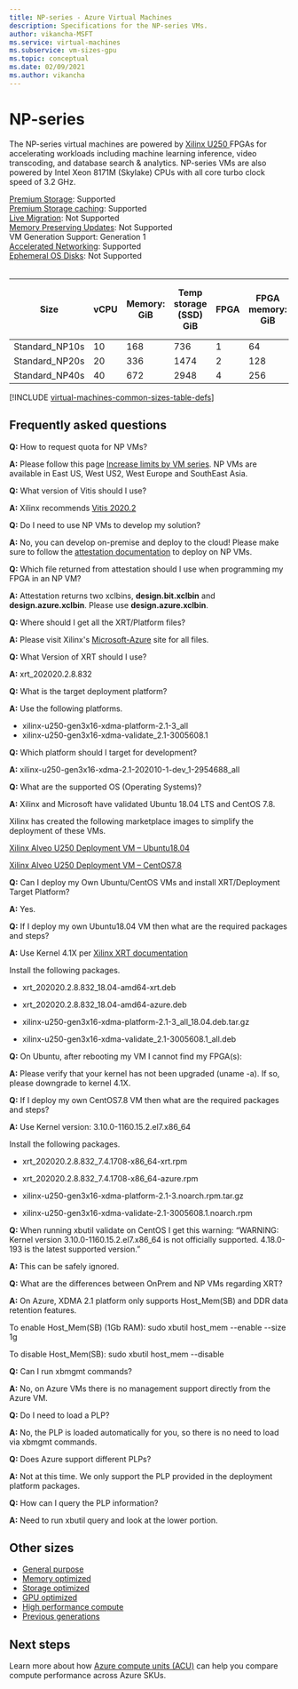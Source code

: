 ```yaml
---
title: NP-series - Azure Virtual Machines
description: Specifications for the NP-series VMs.
author: vikancha-MSFT
ms.service: virtual-machines
ms.subservice: vm-sizes-gpu
ms.topic: conceptual
ms.date: 02/09/2021
ms.author: vikancha
---
```


# NP-series 
The NP-series virtual machines are powered by [Xilinx U250 ](https://www.xilinx.com/products/boards-and-kits/alveo/u250.html) FPGAs for accelerating workloads including machine learning inference, video transcoding, and database search & analytics. NP-series VMs are also powered by Intel Xeon 8171M (Skylake) CPUs with all core turbo clock speed of 3.2 GHz.

[Premium Storage](premium-storage-performance.md): Supported<br>
[Premium Storage caching](premium-storage-performance.md): Supported<br>
[Live Migration](maintenance-and-updates.md): Not Supported<br>
[Memory Preserving Updates](maintenance-and-updates.md): Not Supported<br>
VM Generation Support: Generation 1<br>
[Accelerated Networking](../virtual-network/create-vm-accelerated-networking-cli.md): Supported<br>
[Ephemeral OS Disks](ephemeral-os-disks.md): Not Supported <br>
<br>

| Size | vCPU | Memory: GiB | Temp storage (SSD) GiB | FPGA | FPGA memory: GiB | Max data disks | Max NICs/Expected network bandwidth (MBps) | 
|---|---|---|---|---|---|---|---|
| Standard_NP10s | 10 | 168 | 736  | 1 | 64  | 8 | 1 / 7500 | 
| Standard_NP20s | 20 | 336 | 1474 | 2 | 128 | 16 | 2 / 15000 | 
| Standard_NP40s | 40 | 672 | 2948 | 4 | 256 | 32 | 4 / 30000 | 



[!INCLUDE [virtual-machines-common-sizes-table-defs](../../includes/virtual-machines-common-sizes-table-defs.md)]


##  Frequently asked questions

**Q:** How to request quota for NP VMs?

**A:** Please follow this page [Increase limits by VM series](https://docs.microsoft.com/azure/azure-portal/supportability/per-vm-quota-requests). NP VMs are available in East US, West US2, West Europe and SouthEast Asia.

**Q:** What version of Vitis should I use? 

**A:** Xilinx recommends [Vitis 2020.2](https://www.xilinx.com/products/design-tools/vitis/vitis-platform.html)

**Q:** Do I need to use NP VMs to develop my solution? 

**A:** No, you can develop on-premise and deploy to the cloud! Please make sure to follow the [attestation documentation](https://docs.microsoft.com/azure/virtual-machines/field-programmable-gate-arrays-attestation) to deploy on NP VMs. 

**Q:** Which file returned from attestation should I use when programming my FPGA in an NP VM?

**A:** Attestation returns two xclbins, **design.bit.xclbin** and **design.azure.xclbin**. Please use **design.azure.xclbin**.

**Q:** Where should I get all the XRT/Platform files?

**A:** Please visit Xilinx's [Microsoft-Azure](https://www.xilinx.com/microsoft-azure.html) site for all files.

**Q:** What Version of XRT should I use?

**A:** xrt_202020.2.8.832 

**Q:** What is the target deployment platform?

**A:** Use the following platforms.
- xilinx-u250-gen3x16-xdma-platform-2.1-3_all
- xilinx-u250-gen3x16-xdma-validate_2.1-3005608.1 

**Q:** Which platform should I target for development?

**A:** xilinx-u250-gen3x16-xdma-2.1-202010-1-dev_1-2954688_all 

**Q:** What are the supported OS (Operating Systems)? 

**A:** Xilinx and Microsoft have validated Ubuntu 18.04 LTS and CentOS 7.8.

 Xilinx has created the following marketplace images to simplify the deployment of these VMs. 

[Xilinx Alveo U250 Deployment VM – Ubuntu18.04](https://ms.portal.azure.com/#blade/Microsoft_Azure_Marketplace/GalleryItemDetailsBladeNopdl/id/xilinx.xilinx_alveo_u250_deployment_vm_ubuntu1804_032321)

[Xilinx Alveo U250 Deployment VM – CentOS7.8](https://ms.portal.azure.com/#blade/Microsoft_Azure_Marketplace/GalleryItemDetailsBladeNopdl/id/xilinx.xilinx_alveo_u250_deployment_vm_centos78_032321)

**Q:** Can I deploy my Own Ubuntu/CentOS VMs and install XRT/Deployment Target Platform? 

**A:** Yes.

**Q:** If I deploy my own Ubuntu18.04 VM then what are the required packages and steps?

**A:** Use Kernel 4.1X per [Xilinx XRT documentation](https://www.xilinx.com/support/documentation/sw_manuals/xilinx2020_2/ug1451-xrt-release-notes.pdf)
       
Install the following packages.
- xrt_202020.2.8.832_18.04-amd64-xrt.deb
       
- xrt_202020.2.8.832_18.04-amd64-azure.deb
       
- xilinx-u250-gen3x16-xdma-platform-2.1-3_all_18.04.deb.tar.gz
       
- xilinx-u250-gen3x16-xdma-validate_2.1-3005608.1_all.deb  

**Q:** On Ubuntu, after rebooting my VM I cannot find my FPGA(s): 

**A:** Please verify that your kernel has not been upgraded (uname -a). If so, please downgrade to  kernel 4.1X. 

**Q:** If I deploy my own CentOS7.8 VM then what are the required packages and steps?

**A:** Use Kernel version: 3.10.0-1160.15.2.el7.x86_64

 Install the following packages.
   
 - xrt_202020.2.8.832_7.4.1708-x86_64-xrt.rpm 
      
 - xrt_202020.2.8.832_7.4.1708-x86_64-azure.rpm 
     
 - xilinx-u250-gen3x16-xdma-platform-2.1-3.noarch.rpm.tar.gz 
      
 - xilinx-u250-gen3x16-xdma-validate-2.1-3005608.1.noarch.rpm  

**Q:** When running xbutil validate on CentOS I get this warning: “WARNING: Kernel version 3.10.0-1160.15.2.el7.x86_64 is not officially supported. 4.18.0-193 is the latest supported version.” 

**A:** This can be safely ignored. 

**Q:** What are the differences between OnPrem and NP VMs regarding XRT? 

**A:** On Azure, XDMA 2.1 platform only supports Host_Mem(SB) and DDR data retention features. 

To enable Host_Mem(SB) (1Gb RAM):  sudo xbutil host_mem --enable --size 1g 

To disable Host_Mem(SB): sudo xbutil host_mem --disable 

**Q:** Can I run xbmgmt commands? 

**A:** No, on Azure VMs there is no management support directly from the Azure VM. 

 **Q:** Do I need to load a PLP? 

**A:** No, the PLP is loaded automatically for you, so there is no need to load via xbmgmt commands. 

 
**Q:** Does Azure support different PLPs? 

**A:** Not at this time. We only support the PLP provided in the deployment platform packages. 

**Q:** How can I query the PLP information? 

**A:** Need to run xbutil query and look at the lower portion. 



## Other sizes

- [General purpose](sizes-general.md)
- [Memory optimized](sizes-memory.md)
- [Storage optimized](sizes-storage.md)
- [GPU optimized](sizes-gpu.md)
- [High performance compute](sizes-hpc.md)
- [Previous generations](sizes-previous-gen.md)

## Next steps

Learn more about how [Azure compute units (ACU)](acu.md) can help you compare compute performance across Azure SKUs.
